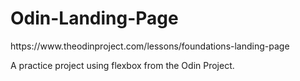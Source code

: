 # Odin-Landing-Page

<p>https://www.theodinproject.com/lessons/foundations-landing-page</p>
<p>A practice project using flexbox from the Odin Project.</p>
